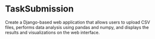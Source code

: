 # TaskSubmission
Create a Django-based web application that allows users to upload CSV files, performs data analysis using pandas and numpy, and displays the results and visualizations on the web interface.
